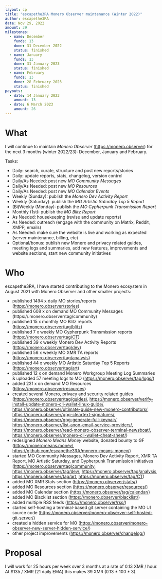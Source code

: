```yaml
---
layout: cp
title: "escapethe3RA Monero Observer maintenance (Winter 2022)"
author: escapethe3RA
date: Nov 29, 2022
amount: 39
milestones:
  - name: December
    funds: 13
    done: 31 December 2022
    status: finished
  - name: January
    funds: 13
    done: 31 January 2023
    status: finished
  - name: February
    funds: 13
    done: 28 February 2023
    status: finished
payouts:
  - date: 14 January 2023
    amount: 13
  - date: 6 March 2023
    amount: 26
---
```


# What

I will continue to maintain *Monero Observer* (https://monero.observer) for the next 3 months (winter 2022/23): December, January and February.

Tasks:

- Daily: search, curate, structure and post new reports/stories
- Daily: update reports, stats, changelog, version control
- Daily/As Needed: post new *MO Community Messages*
- Daily/As Needed: post new *MO Resources*
- Daily/As Needed: post new *MO Calendar Events*
- Weekly (Sunday): publish the *Monero Dev Activity Report*
- Weekly (Saturday): publish the *MO Artistic Saturday Top 5 Report*
- (Bi)Weekly (Monday): publish the *MO Cypherpunk Transmission Report*
- Monthly (1st): publish the *MO Blitz Report*
- As Needed: housekeeping (revise and update reports)
- As Needed: outreach (engage with the community on Matrix, Reddit, XMPP, emails)
- As Needed: make sure the website is live and working as expected (server maintenance, billing, etc)
- Optional/bonus: publish new Monero and privacy related guides, meeting logs and summaries, add new features, improvements and website sections, start new community initiatives

# Who

escapethe3RA, I have started contributing to the Monero ecosystem in August 2021 with Monero Observer and other smaller projects:

- published 1494 x daily MO stories/reports (https://monero.observer/stories)
- published 608 x on demand MO Community Messages (https://.monero.observer/tag/community)
- published 15 x monthly MO Blitz reports (https://monero.observer/tag/blitz)
- published 7 x weekly MO Cypherpunk Transmission reports (https://monero.observer/tag/CT)
- published 39 x weekly Monero Dev Activity Reports (https://monero.observer/tag/dev)
- published 56 x weekly MO XMR TA reports (https://monero.observer/tag/analysis)
- published 44 x weekly MO Artistic Saturday Top 5 Reports (https://monero.observer/tag/art)
- published 12 x on demand Monero Workgroup Meeting Log Summaries & uploaded 57 meeting logs to MO (https://monero.observer/tag/logs/)
- added 231 x on demand MO Resources (https://monero.observer/resources)
- created several Monero, privacy and security related guides (https://monero.observer/tag/guides/, https://monero.observer/verify-install-update-monero-cli-wallet-linux-guide/, https://monero.observer/ultimate-guide-new-monero-contributors/, https://monero.observer/gpg-cleartext-signatures/, https://monero.observer/gpg-generate-full-keypair/, https://monero.observer/list-anon-email-service-providers/, https://monero.observer/read-monero-observer-terminal-newsboat/, https://monero.observer/monero-cli-wallet-cheat-sheet/)
- redesigned *Monero Means Money* website, donated bounty to GF (https://moneromeans.money/, https://github.com/escapethe3RA/monero-means-money/)
- started MO Community Messages, Monero Dev Activity Report, XMR TA Report, MO Artistic Saturday, and Cypherpunk Transmission initiatives (https://monero.observer/tag/community, https://monero.observer/tag/dev/, https://monero.observer/tag/analysis, https://monero.observer/tag/art, https://monero.observer/tag/CT)
- added MO XMR Stats section (https://monero.observer/stats/)
- added MO Resources section (https://monero.observer/resources/)
- added MO Calendar section (https://monero.observer/tag/calendar/)
- added MO Blacklist section (https://monero.observer/blacklist/)
- added multiple RSS feeds (https://monero.observer/rss/)
- started self-hosting a terminal-based git server containing the MO UI source code (https://monero.observer/monero-observer-self-hosted-git-server/)
- created a hidden service for MO (https://monero.observer/monero-observer-new-server-hidden-service/)
- other project improvements (https://monero.observer/changelog/)
 
# Proposal

I will work for 25 hours per week over 3 months at a rate of 0.13 XMR / hour. At $135 / XMR (21 daily EMA) this makes 39 XMR (0.13 * 100 * 3).
